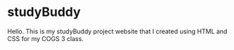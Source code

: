 # studyBuddy

Hello. This is my studyBuddy project website that I created using HTML and CSS for my COGS 3 class.
